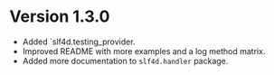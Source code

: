 # Version 1.3.0
- Added `slf4d.testing_provider.
- Improved README with more examples and a log method matrix.
- Added more documentation to `slf4d.handler` package.
